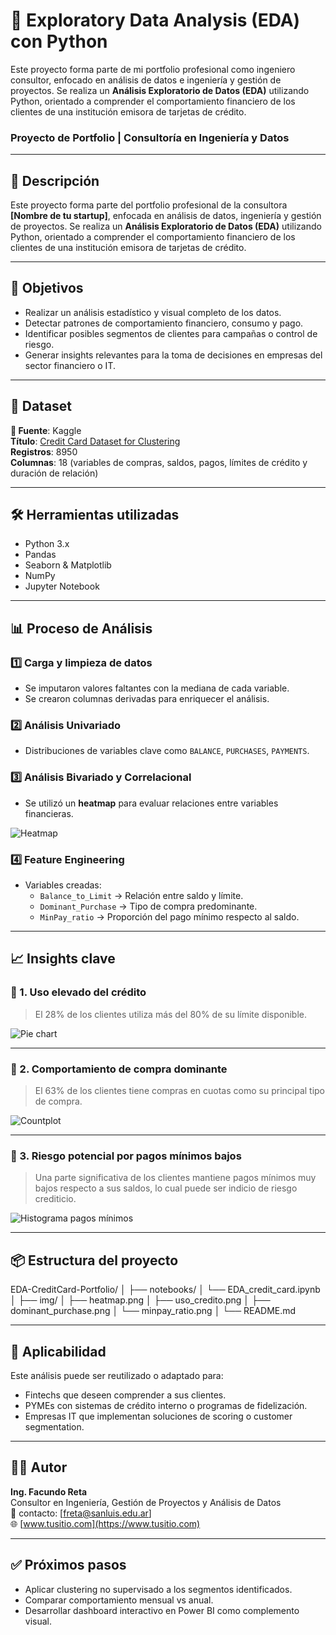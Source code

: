 # 🧠 Exploratory Data Analysis (EDA) con Python
Este proyecto forma parte de mi portfolio profesional como ingeniero consultor, enfocado en análisis de datos e ingeniería y gestión de proyectos.  Se realiza un **Análisis Exploratorio de Datos (EDA)** utilizando Python, orientado a comprender el comportamiento financiero de los clientes de una institución emisora de tarjetas de crédito.


 
### Proyecto de Portfolio | Consultoría en Ingeniería y Datos
---
## 📌 Descripción

Este proyecto forma parte del portfolio profesional de la consultora **[Nombre de tu startup]**, enfocada en análisis de datos, ingeniería y gestión de proyectos. Se realiza un **Análisis Exploratorio de Datos (EDA)** utilizando Python, orientado a comprender el comportamiento financiero de los clientes de una institución emisora de tarjetas de crédito.

---

## 🎯 Objetivos

- Realizar un análisis estadístico y visual completo de los datos.
- Detectar patrones de comportamiento financiero, consumo y pago.
- Identificar posibles segmentos de clientes para campañas o control de riesgo.
- Generar insights relevantes para la toma de decisiones en empresas del sector financiero o IT.

---

## 📂 Dataset

**🔗 Fuente**: Kaggle  
**Título**: [Credit Card Dataset for Clustering](https://www.kaggle.com/datasets/arjunbhasin2013/ccdata)  
**Registros**: 8950  
**Columnas**: 18 (variables de compras, saldos, pagos, límites de crédito y duración de relación)

---

## 🛠️ Herramientas utilizadas

- Python 3.x
- Pandas
- Seaborn & Matplotlib
- NumPy
- Jupyter Notebook

---

## 📊 Proceso de Análisis

### 1️⃣ Carga y limpieza de datos  
- Se imputaron valores faltantes con la mediana de cada variable.
- Se crearon columnas derivadas para enriquecer el análisis.

### 2️⃣ Análisis Univariado  
- Distribuciones de variables clave como `BALANCE`, `PURCHASES`, `PAYMENTS`.

### 3️⃣ Análisis Bivariado y Correlacional  
- Se utilizó un **heatmap** para evaluar relaciones entre variables financieras.

![Heatmap](img/heatmap.png)

### 4️⃣ Feature Engineering  
- Variables creadas:  
  - `Balance_to_Limit` → Relación entre saldo y límite.
  - `Dominant_Purchase` → Tipo de compra predominante.
  - `MinPay_ratio` → Proporción del pago mínimo respecto al saldo.

---

## 📈 Insights clave

### 📌 1. Uso elevado del crédito
> El 28% de los clientes utiliza más del 80% de su límite disponible.

![Pie chart](img/uso_credito.png)
   
---

### 📌 2. Comportamiento de compra dominante
> El 63% de los clientes tiene compras en cuotas como su principal tipo de compra.

![Countplot](img/dominant_purchase.png)

---

### 📌 3. Riesgo potencial por pagos mínimos bajos
> Una parte significativa de los clientes mantiene pagos mínimos muy bajos respecto a sus saldos, lo cual puede ser indicio de riesgo crediticio.

![Histograma pagos mínimos](img/minpay_ratio.png)

---

## 📦 Estructura del proyecto

EDA-CreditCard-Portfolio/
│
├── notebooks/
│ └── EDA_credit_card.ipynb
│
├── img/
│ ├── heatmap.png
│ ├── uso_credito.png
│ ├── dominant_purchase.png
│ └── minpay_ratio.png
│
└── README.md


---

## 💼 Aplicabilidad

Este análisis puede ser reutilizado o adaptado para:

- Fintechs que deseen comprender a sus clientes.
- PYMEs con sistemas de crédito interno o programas de fidelización.
- Empresas IT que implementan soluciones de scoring o customer segmentation.

---

## 👨‍💼 Autor

**Ing. Facundo Reta**  
Consultor en Ingeniería, Gestión de Proyectos y Análisis de Datos  
📧 contacto: [freta@sanluis.edu.ar]  
🌐 [www.tusitio.com](https://www.tusitio.com)

---

## ✅ Próximos pasos

- Aplicar clustering no supervisado a los segmentos identificados.
- Comparar comportamiento mensual vs anual.
- Desarrollar dashboard interactivo en Power BI como complemento visual.


